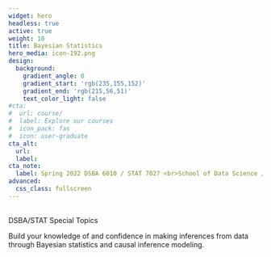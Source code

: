 ```yaml
---
widget: hero
headless: true
active: true
weight: 10
title: Bayesian Statistics
hero_media: icon-192.png
design:
  background:
    gradient_angle: 0
    gradient_start: 'rgb(235,155,152)'
    gradient_end: 'rgb(215,56,51)'
    text_color_light: false
#cta:
#  url: course/
#  label: Explore our courses
#  icon_pack: fas
#  icon: user-graduate
cta_alt:
  url:
  label:
cta_note:
  label: Spring 2022 DSBA 6010 / STAT 7027 <br>School of Data Science / Department of Mathematics and Statistics <br>University of North Carolina at Charlotte
advanced:
  css_class: fullscreen
---
```

<br>
DSBA/STAT Special Topics

Build your knowledge of and confidence in making inferences from data through Bayesian statistics and causal inference modeling.